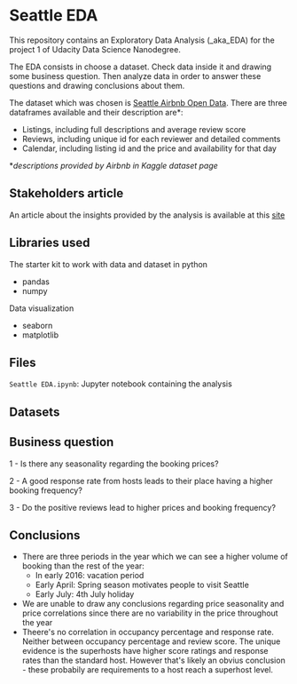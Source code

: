 # Seattle EDA

This repository contains an Exploratory Data Analysis (_aka_EDA) for the project 1 of Udacity Data Science Nanodegree.

The EDA consists in choose a dataset. Check data inside it and drawing some business question. Then analyze data in order to answer these questions and drawing conclusions about them.

The dataset which was chosen is [Seattle Airbnb Open Data](https://www.kaggle.com/datasets/airbnb/seattle). There are three dataframes available and their description are*:
- Listings, including full descriptions and average review score
- Reviews, including unique id for each reviewer and detailed comments
- Calendar, including listing id and the price and availability for that day

*_descriptions provided by Airbnb in Kaggle dataset page_

## Stakeholders article

An article about the insights provided by the analysis is available at this [site](https://sites.google.com/view/seattleeda-udacitydsnanodegree/in%C3%ADcio)

## Libraries used

The starter kit to work with data and dataset in python 
- pandas
- numpy

Data visualization
- seaborn
- matplotlib

## Files
`Seattle EDA.ipynb`: Jupyter notebook containing the analysis

## Datasets


## Business question

1 - Is there any seasonality regarding the booking prices?

2 - A good response rate from hosts leads to their place having a higher booking frequency?

3 - Do the positive reviews lead to higher prices and booking frequency?

## Conclusions

- There are three periods in the year which we can see a higher volume of booking than the rest of the year:
    - In early 2016: vacation period
    - Early April: Spring season motivates people to visit Seattle
    - Early July: 4th July holiday
- We are unable to draw any conclusions regarding price seasonality and price correlations since there are no variability in the price throughout the year
- Theere's no correlation in occupancy percentage and response rate. Neither between occupancy percentage and review score. The unique evidence is the superhosts have higher score ratings and response rates than the standard host. However that's likely an obvius conclusion - these probabily are requirements to a host reach a superhost level.

